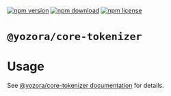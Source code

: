 [![npm version](https://img.shields.io/npm/v/@yozora/core-tokenizer.svg)](https://www.npmjs.com/package/@yozora/core-tokenizer)
[![npm download](https://img.shields.io/npm/dm/@yozora/core-tokenizer.svg)](https://www.npmjs.com/package/@yozora/core-tokenizer)
[![npm license](https://img.shields.io/npm/l/@yozora/core-tokenizer.svg)](https://www.npmjs.com/package/@yozora/core-tokenizer)


# `@yozora/core-tokenizer`

# Usage

  See [@yozora/core-tokenizer documentation](https://yozora.guanghechen.com/docs/package/core-tokenizer) for details.
